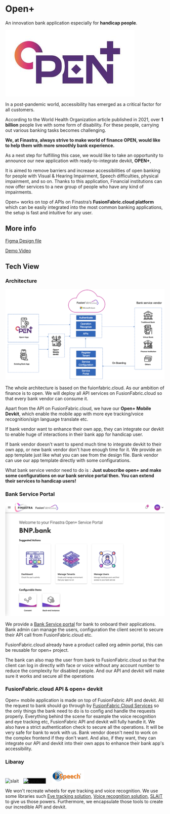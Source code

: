 # Open+

An innovation bank application especially for **handicap people**.

<img src="./resource/opentofuture.png" alt="open+ log Image."/>

In a post-pandemic world, accessibility has emerged as a critical factor for all customers.  

According to the World Health Organization article published in 2021, over **1 billion** people live with some form of disability. For these people, carrying out various banking tasks becomes challenging. 

**We, at Finastra, always strive to make world of finance OPEN, would like to help them with more smoothly bank experience.**

As a next step for fulfilling this case, we would like to take an opportunity to announce our new application with ready-to-integrate devkit, **OPEN+**, 

It is aimed to remove barriers and increase accessibilities of open banking for people with Visual & Hearing Impairment, Speech difficulties, physical impairment, and so on. Thanks to this application, Financial institutions can now offer services to a new group of people who have any kind of impairments.  

Open+ works on top of APIs on Finastra’s **FusionFabric.cloud platform** which can be easily integrated into the most common banking applications, the setup is fast and intuitive for any user.


## More info
[Figma Design file](https://www.figma.com/file/CzHrvNVGyDUd7YdFxD5IwY/OPEN%2B?node-id=0%3A1 
)

[Demo Video]()

## Tech View

### Architecture
<img src="./resource/architecture.png" alt="Architecture Image."/>

The whole architecture is based on the fuionfabric.cloud. As our ambition of finance is to open. We will deploy all API services on FusionFabric.cloud so that every bank vendor can consume it. 

Apart from the API on FusionFabric.cloud, we have our **Open+ Mobile Devkit**, which enable the mobile app with more eye tracking/voice recognition/sign language translate etc.

If bank vendor want to enhance their own app, they can integrate our devkit to enable huge of interactions in their bank app for handicap user. 

If bank vendor doesn't want to spend much time to integrate devkit to their own app, or new bank vendor don't have enough time for it. We provide an app template just like what you can see from the design file. Bank vendor can use our app template directly with some configurations.

What bank service vendor need to do is :
**Just subscribe open+ and make some configurations on our bank service portal then. You can extend their services to handicap users!**

### Bank Service Portal

<img src="./resource/bank-service-portal.png">

We provide a [Bank Service portal](https://org-admin.fusionfabric.cloud/) for bank to onboard their applications. Bank admin can manage the users, configuration the client secret to secure their API call from FusionFabric.cloud etc. 

FusionFabric.cloud already have a product called org admin portal, this can be reusable for open+ project. 

The bank can also map the user from bank to FusionFabric.cloud so that the client can log in directly with face or voice without any account number to reduce the complexity for disabled people. And our API and devkit will make sure it works and secure all the operations 
### FusionFabric.cloud API & open+ devkit
Open+ mobile application is made on top of FusionFabric API and devkit. All the request to bank should go through by [FusionFabric Cloud Services](./ffdc-services/README.MD) so the only things the bank need to do is to config and handle the requests properly. Everything behind the scene for example the voice recognition and eye tracking etc, FusionFabric API and devkit will fully handle it. We also have a strict authentication check to secure all the operations. It will be very safe for bank to work with us. Bank vendor doesn't need to work on the complex frontend if they don't want. And also, if they want, they can integrate our API and devkit into their own apps to enhance their bank app's accessibility. 

### Libaray 
<img src="https://static.tildacdn.com/tild3538-3236-4265-b137-373464343536/Logo_Full_Vice_Versa.svg" style="height: 40px;width: 100px; margin-right:10px" alt="slait">
<img src="https://eyeware.tech/wp-content/uploads/2017/04/eyeware-logo-white.svg" alt="eyeware" style="height: 40px; width: 100px; margin-right: 10px; background-color:black"> <img src="./resource/ispeech.png" alt="ispeech" style="height: 40px;  margin-right: 10px ">

We won't recreate wheels for eye tracking and voice recognition. We use some libraries such  [Eye tracking solution](https://eyeware.tech/), [Voice recognition solution](https://www.ispeech.org/), [SLAIT](https://slait.ai/) to give us those powers. Furthermore, we encapsulate those tools to create our incredible API and devkit. 